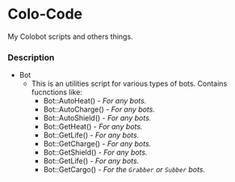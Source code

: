 # Colo-Code
My Colobot scripts and others things.

### Description
- Bot
  - This is an utilities script for various types of bots. Contains fucnctions like:
    - Bot::AutoHeat() - _For any bots._
    - Bot::AutoCharge() - _For any bots._
    - Bot::AutoShield() - _For any bots._
    - Bot::GetHeat() - _For any bots._
    - Bot::GetLife() - _For any bots._
    - Bot::GetCharge() - _For any bots._
    - Bot::GetShield() - _For any bots._
    - Bot::GetLife() - _For any bots._
    - Bot::GetCargo() - _For the `Grabber` or `Subber` bots._

